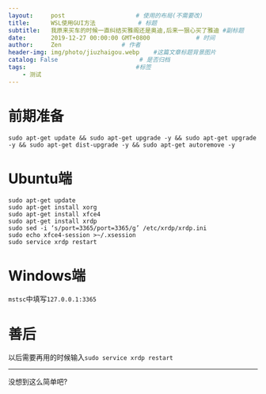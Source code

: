 ```yaml
---
layout:     post                    # 使用的布局(不需要改)
title:      WSL使用GUI方法            # 标题
subtitle:   我原来买车的时候一直纠结买雅阁还是奥迪,后来一狠心买了雅迪 #副标题
date:       2019-12-27 00:00:00 GMT+0800             # 时间
author:     Zen                 # 作者
header-img: img/photo/jiuzhaigou.webp    #这篇文章标题背景图片
catalog: False                       # 是否归档
tags:                               #标签
    - 测试
---
```


# 前期准备
`sudo apt-get update && sudo apt-get upgrade -y && sudo apt-get upgrade -y && sudo apt-get dist-upgrade -y && sudo apt-get autoremove -y`
# Ubuntu端
```
sudo apt-get update
sudo apt-get install xorg
sudo apt-get install xfce4
sudo apt-get install xrdp
sudo sed -i ‘s/port=3365/port=3365/g’ /etc/xrdp/xrdp.ini
sudo echo xfce4-session >~/.xsession
sudo service xrdp restart
```
# Windows端

`mstsc`中填写`127.0.0.1:3365`

# 善后

以后需要再用的时候输入`sudo service xrdp restart`

----

没想到这么简单吧?
